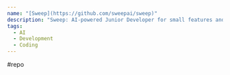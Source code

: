 ```yaml
---
name: "[Sweep](https://github.com/sweepai/sweep)"
description: "Sweep: AI-powered Junior Developer for small features and bug fixes."
tags:
  - AI
  - Development
  - Coding
---
```

#repo